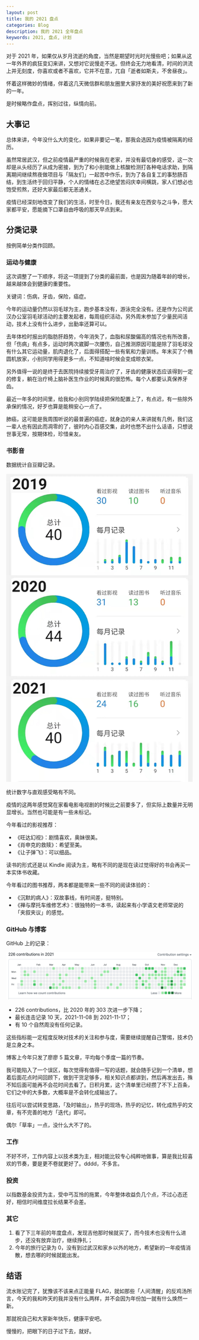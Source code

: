 ```yaml
---
layout: post
title: 我的 2021 盘点
categories: Blog
description: 我的 2021 全年盘点
keywords: 2021, 盘点, 计划
---
```


对于 2021 年，如果仅从岁月流逝的角度，当然是期望时光时光慢些吧；如果从这一年外界的疯狂变幻来讲，又想对它说慢走不送。但终会无力地看清，时间的洪流上并无刻度，你喜欢或者不喜欢，它并不在意，兀自「逝者如斯夫，不舍昼夜」。

怀着这样微妙的情绪，伴着这几天微信群和朋友圈里大家抒发的美好祝愿来到了新的一年。

是时候略作盘点，挥别过往，纵情向前。

## 大事记

总体来讲，今年没什么大的变化，如果非要记一笔，那我会选因为疫情被隔离的经历。

虽然常居武汉，但之前疫情最严重的时候我在老家，并没有最切身的感受，这一次却是从头经历了从成为密接，到为了和小别能做上核酸检测打各种电话求助，到隔离期间继续熬夜做项目与「隔友们」一起苦中作乐，到为了各自复工的事愁肠百结，到生活终于回归平静，个人的情绪在忐忑绝望苦闷庆幸间横跳，家人们想必也饱受煎熬，还好大家最后都无恙通关。

疫情已经深刻地改变了我们的生活，时至今日，我还有亲友在西安与之斗争，愿大家都平安，愿能摘下口罩自由呼吸的那天早点到来。

## 分类记录

按例简单分类作回顾。

### 运动与健康

这次调整了一下顺序，将这一项提到了分类的最前面，也是因为随着年龄的增长，越来越体会到健康的重要性。

关键词：伤病，牙齿，保险，癌症。

今年的运动量仍然以羽毛球为主，跑步基本没有，游泳完全没有。还是作为公司武汉办公室羽毛球活动的主要发起者，每周组织活动，另外周末参加了少量民间活动，技术上没有什么进步，出勤率还算可以。

去年体检时报出的脂肪肝趋势，今年消失了，血脂和尿酸偏高的情况也有所改善，但「伤病」有点多，运动时两次崴脚一次腰伤，自己推测原因可能是除了羽毛球没有什么其它运动量，肌肉退化了，后面得搭配一些有氧和力量训练。年末买了个椭圆机放家，小别同学用得更多一点，不知道啥时候会变成晾衣架。

另外值得一说的是终于去医院持续接受牙周治疗了，牙齿的健康状态应该得到一定的修复，躺在治疗椅上脑补医生作业的时候真的很恐怖。每个人都要认真保养牙齿。

最近一年多的时间里，给我和小别同学陆续把保险配置上了，有点迟，有一些除外承保的情况，好歹也算是能稍安心一点了。

肺癌，这可能是我周围听说的最普遍的癌症，就身边的亲人来讲就有几例，我们这一辈人也有因此而凋零的了，彼时内心百感交集，此时也憋不出什么话语，只想说世事无常，按期体检，珍惜亲友。

### 书影音

数据统计自豆瓣记录。

![](/images/blog/2021-douban.png)

统计数字与直观感受略有不同。

疫情的这两年感觉窝在家看电影电视剧的时候比之前要多了，但实际上数量并无明显增长。当然也可能是有一些未标记。

今年看过的影视推荐：

- 《旺达幻视》：剧情喜欢，奥妹很美。
- 《肖申克的救赎》：希望至美。
- 《让子弹飞》：可以细品。

读书的形式还是以 Kindle 阅读为主，略有不同的是现在读过觉得好的书会再买一本实体书收藏。

今年看过的图书推荐，两本都是能带来一些不同的阅读体验的：

- 《沉默的病人》：双故事线，有时间差，挺特别。
- 《禅与摩托车维修艺术》：很独特的一本书，读起来有小学语文老师常说的「夹叙夹议」的感觉。

### GitHub 与博客

GitHub 上的记录：

![](/images/blog/2021-github.png)

- 226 contributions，比 2020 年的 303 次进一步下降；
- 最长连击记录 10 天，2021-11-08 到 2021-11-17；
- 有 10 个自然周没有任何记录。

这些指标能一定程度反映对技术的关注和参与度，需要继续提醒自己警惕，技术仍是立身之本。

博客上今年只发了廖廖 5 篇文章，平均每个季度一篇的节奏。

我可能陷入了一个误区，每次觉得有值得一写的话题，就会随手记到一个清单，想着后面花点时间回顾下，做到干货足够多，相关知识点都讲到，然后再发出去，殊不知后面可能再不会花时间去看了。日积月累，这个清单里已经攒了不下上百条，它们之中的大多数，大概率是不会转化成输出了。

往后可以尝试转变思路，「及时输出」，热乎的现场，热乎的记忆，转化成热乎的文章，有不完善的地方「迭代」即可。

偶尔「草率」一点，没什么大不了的。

### 工作

不好不坏，工作内容上以技术类为主，相对能比较专心纯粹地做事，算是我比较喜欢的节奏，要是更不卷就更好了。dddd，不多言。

### 投资

以指数基金投资为主，受中丐互怜的拖累，今年整体收益负几个点，不过心态还好，相信时间维度拉长结果不会差。

### 其它

1. 看了下三年前的年度盘点，发现吉他那时候就买了，而今技术也没有什么进步，还没有放弃治疗，继续挣扎；
2. 今年的旅行记录为 0，没有到过武汉和家乡以外的地方，希望新的一年疫情消散，想去哪的时候就能出发。

## 结语

流水账记完了，犹豫该不该来点正能量 FLAG，就如那些「人间清醒」的反鸡汤所言，今天的我和昨天的我并没有什么两样，并不会因为年份加一就有什么焕然一新。

那就祝自己和大家新年快乐，健康平安吧。

慢慢的，把眼下的日子过下去，就好。